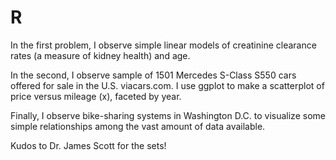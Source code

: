 # R
In the first problem, I observe simple linear models of creatinine clearance rates (a measure of kidney health) and age.

In the second, I observe sample of 1501 Mercedes S-Class S550 cars offered for sale in the U.S. viacars.com. I use ggplot to make a scatterplot of price versus  mileage (x), faceted by year.

Finally, I observe bike-sharing systems in Washington D.C. to visualize some simple relationships among the vast amount of data available.

Kudos to Dr. James Scott for the sets!
